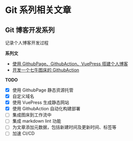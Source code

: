 # Git 系列相关文章

## Git 博客开发系列

记录个人博客开发过程

**系列文**

- [使用 GithubPage、GithubAction、VuePress 搭建个人博客](./使用%20GithubPage、GithubAction、VuePress%20搭建个人博客.md)
- [开发一个七牛图床的 GithubAction](./开发一个七牛图床的%20GithubAction.md)

**TODO**

- [x] 使用 GithubPage 静态资源托管
- [x] 自定义域名
- [x] 使用 VuePress 生成静态网站
- [x] 使用 GithubAction 自动化构建部署
- [ ] 集成图床到工作流中
- [ ] 集成 markdown lint 功能
- [ ] 为文章添加元数据，包括新建时间及更新时间、标签等
- [ ] 加速 CI/CD
